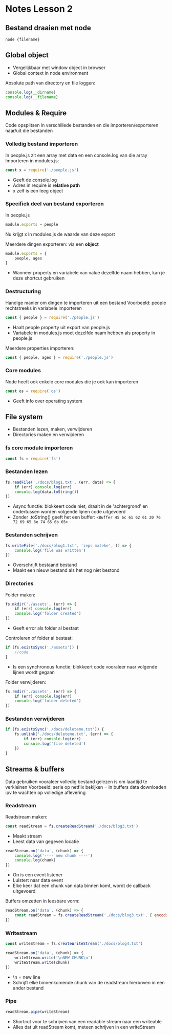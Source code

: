 # Notes Lesson 2

## Bestand draaien met node
`node {filename}`

## Global object
* Vergelijkbaar met window object in browser
* Global context in node environment

Absolute path van directory en file loggen:
```javascript
console.log(__dirname)
console.log(__filename)
```

## Modules & Require
Code opsplitsen in verschillede bestanden en die importeren/exporteren naar/uit die bestanden

### Volledig bestand importeren
In people.js zit een array met data en een console.log van die array
Importeren in modules.js:
```javascript
const x = require('./people.js')
```
* Geeft de console.log
* Adres in require is **relative path**
* x zelf is een leeg object

### Specifiek deel van bestand exporteren
In people.js
```javascript
module.exports = people
```
Nu krijgt x in modules.js de waarde van deze export

Meerdere dingen exporteren: via een **object**
```javascript
module.exports = {
    people, ages
}
```
* Wanneer property en variabele van value dezelfde naam hebben, kan je deze shortcut gebruiken

### Destructuring
Handige manier om dingen te importeren uit een bestand
Voorbeeld: people rechtstreeks in variabele importeren

```javascript
const { people } = require('./people.js')
```
* Haalt people property uit export van people.js
* Variabele in modules.js moet dezelfde naam hebben als property in people.js

Meerdere properties importeren:
```javascript
const { people, ages } = require('./people.js')
```

### Core modules
Node heeft ook enkele core modules die je ook kan importeren
```javascript
const os = require('os')
```
* Geeft info over operating system

## File system
* Bestanden lezen, maken, verwijderen
* Directories maken en verwijderen

### fs core module importeren
```javascript
const fs = require('fs')
```

### Bestanden lezen
```javascript
fs.readFile('./docs/blog1.txt', (err, data) => {
    if (err) console.log(err)
    console.log(data.toString())
})
```
* Async functie: blokkeert code niet, draait in de 'achtergrond' en ondertussen worden volgende lijnen code uitgevoerd
* Zonder .toString() geeft het een buffer: `<Buffer 45 6c 61 62 61 20 76 72 69 65 6e 74 65 6b 65>`

### Bestanden schrijven
```javascript
fs.writeFile('./docs/blog1.txt', 'ieps mateke', () => {
    console.log('file was written')
})
```
* Overschrijft bestaand bestand
* Maakt een nieuw bestand als het nog niet bestond

### Directories
Folder maken:
```javascript
fs.mkdir('./assets', (err) => {
    if (err) console.log(err)
    console.log('folder created')
})
```
* Geeft error als folder al bestaat

Controleren of folder al bestaat:
```javascript
if (fs.existsSync('./assets')) {
    //code
}
```
* Is een synchronous functie: blokkeert code vooraleer naar volgende lijnen wordt gegaan

Folder verwijderen:
```javascript
fs.rmdir('./assets', (err) => {
    if (err) console.log(err)
    console.log('folder deleted')
})
```

### Bestanden verwijderen
```javascript
if (fs.existsSync('./docs/deleteme.txt')) {
    fs.unlink('./docs/deleteme.txt', (err) => {
        if (err) console.log(err)
        console.log('file deleted')
    })
}
```

## Streams & buffers
Data gebruiken vooraleer volledig bestand gelezen is om laadtijd te verkleinen
Voorbeeld: serie op netflix bekijken = in buffers data downloaden ipv te wachten op volledige aflevering

### Readstream
Readstream maken:
```javascript
const readStream = fs.createReadStream('./docs/blog3.txt')
```
* Maakt stream
* Leest data van gegeven locatie

```javascript
readStream.on('data', (chunk) => {
    console.log('---- new chunk ----')
    console.log(chunk)
})
```
* On is een event listener
* Luistert naar data event
* Elke keer dat een chunk van data binnen komt, wordt de callback uitgevoerd

Buffers omzetten in leesbare vorm:
```javascript
readStream.on('data', (chunk) => {
    const readStream = fs.createReadStream('./docs/blog3.txt', { encoding: 'utf8' })
})
```

### Writestream
```javascript
const writeStream = fs.createWriteStream('./docs/blog4.txt')

readStream.on('data', (chunk) => {
    writeStream.write('\nNEW CHUNK\n')
    writeStream.write(chunk)
})
```
* \n = new line
* Schrijft elke binnenkomende chunk van de readstream hierboven in een ander bestand

### Pipe
```javascript
readStream.pipe(writeStream)
```
* Shortcut voor te schrijven van een readable stream naar een writeable
* Alles dat uit readStream komt, meteen schrijven in een writeStream
